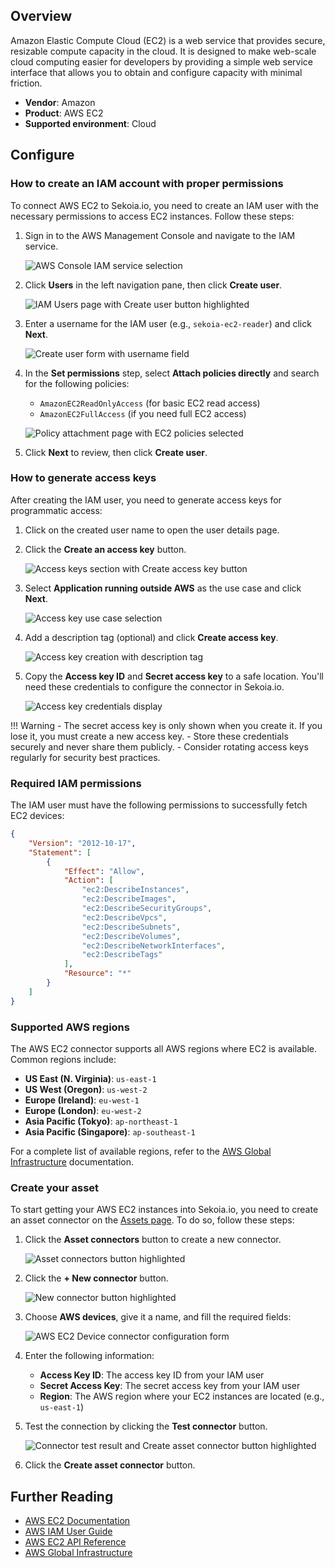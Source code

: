 ## Overview

Amazon Elastic Compute Cloud (EC2) is a web service that provides secure, resizable compute capacity in the cloud. It is designed to make web-scale cloud computing easier for developers by providing a simple web service interface that allows you to obtain and configure capacity with minimal friction.

- **Vendor**: Amazon
- **Product**: AWS EC2
- **Supported environment**: Cloud

## Configure

### How to create an IAM account with proper permissions

To connect AWS EC2 to Sekoia.io, you need to create an IAM user with the necessary permissions to access EC2 instances. Follow these steps:

1. Sign in to the AWS Management Console and navigate to the IAM service.

    ![AWS Console IAM service selection](/assets/operation_center/asset_connectors/device/aws_create_user_1.png)

2. Click **Users** in the left navigation pane, then click **Create user**.

    ![IAM Users page with Create user button highlighted](/assets/operation_center/asset_connectors/device/aws_create_user_2.png)

3. Enter a username for the IAM user (e.g., `sekoia-ec2-reader`) and click **Next**.

    ![Create user form with username field](/assets/operation_center/asset_connectors/device/aws_create_user_3.png)

4. In the **Set permissions** step, select **Attach policies directly** and search for the following policies:
   - `AmazonEC2ReadOnlyAccess` (for basic EC2 read access)
   - `AmazonEC2FullAccess` (if you need full EC2 access)

    ![Policy attachment page with EC2 policies selected](/assets/operation_center/asset_connectors/device/aws_create_user_4.png)

5. Click **Next** to review, then click **Create user**.

### How to generate access keys

After creating the IAM user, you need to generate access keys for programmatic access:

1. Click on the created user name to open the user details page.

2. Click the **Create an access key** button.

    ![Access keys section with Create access key button](/assets/operation_center/asset_connectors/device/aws_create_user_5.png)

3. Select **Application running outside AWS** as the use case and click **Next**.

    ![Access key use case selection](/assets/operation_center/asset_connectors/device/aws_create_user_6.png)

4. Add a description tag (optional) and click **Create access key**.

    ![Access key creation with description tag](/assets/operation_center/asset_connectors/device/aws_create_user_7.png)

5. Copy the **Access key ID** and **Secret access key** to a safe location. You'll need these credentials to configure the connector in Sekoia.io.

    ![Access key credentials display](/assets/operation_center/asset_connectors/device/aws_create_user_8.png)

!!! Warning
    - The secret access key is only shown when you create it. If you lose it, you must create a new access key.
    - Store these credentials securely and never share them publicly.
    - Consider rotating access keys regularly for security best practices.

### Required IAM permissions

The IAM user must have the following permissions to successfully fetch EC2 devices:

```json
{
    "Version": "2012-10-17",
    "Statement": [
        {
            "Effect": "Allow",
            "Action": [
                "ec2:DescribeInstances",
                "ec2:DescribeImages",
                "ec2:DescribeSecurityGroups",
                "ec2:DescribeVpcs",
                "ec2:DescribeSubnets",
                "ec2:DescribeVolumes",
                "ec2:DescribeNetworkInterfaces",
                "ec2:DescribeTags"
            ],
            "Resource": "*"
        }
    ]
}
```

### Supported AWS regions

The AWS EC2 connector supports all AWS regions where EC2 is available. Common regions include:

- **US East (N. Virginia)**: `us-east-1`
- **US West (Oregon)**: `us-west-2`
- **Europe (Ireland)**: `eu-west-1`
- **Europe (London)**: `eu-west-2`
- **Asia Pacific (Tokyo)**: `ap-northeast-1`
- **Asia Pacific (Singapore)**: `ap-southeast-1`

For a complete list of available regions, refer to the [AWS Global Infrastructure](https://aws.amazon.com/about-aws/global-infrastructure/) documentation.

### Create your asset

To start getting your AWS EC2 instances into Sekoia.io, you need to create an asset connector on the [Assets page](https://app.sekoia.io/assets). To do so, follow these steps:

1. Click the **Asset connectors** button to create a new connector.

    ![Asset connectors button highlighted](/assets/operation_center/asset_connectors/device/create_asset_connector_button.png)

2. Click the **+ New connector** button.
    
    ![New connector button highlighted](/assets/operation_center/asset_connectors/device/create_asset_connector_1.png)

3. Choose **AWS devices**, give it a name, and fill the required fields:

    ![AWS EC2 Device connector configuration form](/assets/operation_center/asset_connectors/device/create_aws_asset_connector_1.png)

4. Enter the following information:
   - **Access Key ID**: The access key ID from your IAM user
   - **Secret Access Key**: The secret access key from your IAM user
   - **Region**: The AWS region where your EC2 instances are located (e.g., `us-east-1`)

5. Test the connection by clicking the **Test connector** button.

    ![Connector test result and Create asset connector button highlighted](/assets/operation_center/asset_connectors/device/create_aws_asset_connector_2.png)

6. Click the **Create asset connector** button.

## Further Reading
- [AWS EC2 Documentation](https://docs.aws.amazon.com/ec2/)
- [AWS IAM User Guide](https://docs.aws.amazon.com/IAM/latest/UserGuide/)
- [AWS EC2 API Reference](https://docs.aws.amazon.com/AWSEC2/latest/APIReference/)
- [AWS Global Infrastructure](https://aws.amazon.com/about-aws/global-infrastructure/)

